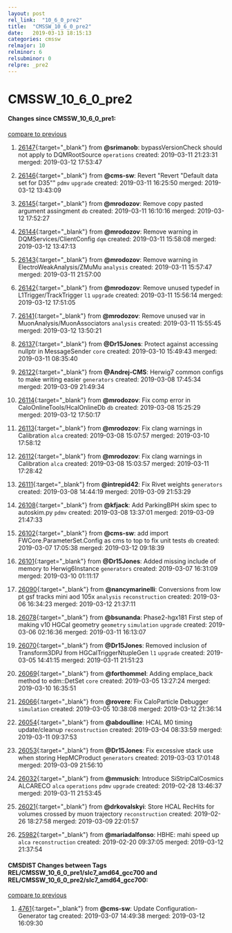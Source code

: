 ```yaml
---
layout: post
rel_link:  "10_6_0_pre2"
title:  "CMSSW_10_6_0_pre2"
date:   2019-03-13 18:15:13
categories: cmssw
relmajor: 10
relminor: 6
relsubminor: 0
relpre: _pre2
---
```


# CMSSW_10_6_0_pre2
#### Changes since CMSSW_10_6_0_pre1:
[compare to previous](https://github.com/cms-sw/cmssw/compare/CMSSW_10_6_0_pre1...CMSSW_10_6_0_pre2)



1. [26147](http://github.com/cms-sw/cmssw/pull/26147){:target="_blank"}  from **@srimanob**: bypassVersionCheck should not apply to DQMRootSource `operations`  created: 2019-03-11 21:23:31 merged: 2019-03-12 17:53:47



2. [26146](http://github.com/cms-sw/cmssw/pull/26146){:target="_blank"}  from **@cms-sw**: Revert "Revert "Default data set for D35"" `pdmv`  `upgrade`  created: 2019-03-11 16:25:50 merged: 2019-03-12 13:43:09



3. [26145](http://github.com/cms-sw/cmssw/pull/26145){:target="_blank"}  from **@mrodozov**: Remove copy pasted argument assingment `db`  created: 2019-03-11 16:10:16 merged: 2019-03-12 17:52:27



4. [26144](http://github.com/cms-sw/cmssw/pull/26144){:target="_blank"}  from **@mrodozov**: Remove warning in DQMServices/ClientConfig `dqm`  created: 2019-03-11 15:58:08 merged: 2019-03-12 13:47:13



5. [26143](http://github.com/cms-sw/cmssw/pull/26143){:target="_blank"}  from **@mrodozov**: Remove warning in ElectroWeakAnalysis/ZMuMu `analysis`  created: 2019-03-11 15:57:47 merged: 2019-03-11 21:57:00



6. [26142](http://github.com/cms-sw/cmssw/pull/26142){:target="_blank"}  from **@mrodozov**: Remove unused typedef in L1Trigger/TrackTrigger `l1`  `upgrade`  created: 2019-03-11 15:56:14 merged: 2019-03-12 17:51:05



7. [26141](http://github.com/cms-sw/cmssw/pull/26141){:target="_blank"}  from **@mrodozov**: Remove unused var in MuonAnalysis/MuonAssociators `analysis`  created: 2019-03-11 15:55:45 merged: 2019-03-12 13:50:21



8. [26137](http://github.com/cms-sw/cmssw/pull/26137){:target="_blank"}  from **@Dr15Jones**: Protect against accessing nullptr in MessageSender `core`  created: 2019-03-10 15:49:43 merged: 2019-03-11 08:35:40



9. [26122](http://github.com/cms-sw/cmssw/pull/26122){:target="_blank"}  from **@Andrej-CMS**: Herwig7 common configs to make writing easier `generators`  created: 2019-03-08 17:45:34 merged: 2019-03-09 21:49:34



10. [26114](http://github.com/cms-sw/cmssw/pull/26114){:target="_blank"}  from **@mrodozov**: Fix comp error in CaloOnlineTools/HcalOnlineDb `db`  created: 2019-03-08 15:25:29 merged: 2019-03-12 17:50:17



11. [26113](http://github.com/cms-sw/cmssw/pull/26113){:target="_blank"}  from **@mrodozov**: Fix clang warnings in Calibration `alca`  created: 2019-03-08 15:07:57 merged: 2019-03-10 17:58:12



12. [26112](http://github.com/cms-sw/cmssw/pull/26112){:target="_blank"}  from **@mrodozov**: Fix clang warnings in Calibration `alca`  created: 2019-03-08 15:03:57 merged: 2019-03-11 17:28:42



13. [26111](http://github.com/cms-sw/cmssw/pull/26111){:target="_blank"}  from **@intrepid42**: Fix Rivet weights `generators`  created: 2019-03-08 14:44:19 merged: 2019-03-09 21:53:29



14. [26108](http://github.com/cms-sw/cmssw/pull/26108){:target="_blank"}  from **@kfjack**: Add ParkingBPH skim spec to autoskim.py `pdmv`  created: 2019-03-08 13:37:01 merged: 2019-03-09 21:47:33



15. [26102](http://github.com/cms-sw/cmssw/pull/26102){:target="_blank"}  from **@cms-sw**: add import FWCore.ParameterSet.Config as cms to top to fix unit tests `db`  created: 2019-03-07 17:05:38 merged: 2019-03-12 09:18:39



16. [26101](http://github.com/cms-sw/cmssw/pull/26101){:target="_blank"}  from **@Dr15Jones**: Added missing include of memory to Herwig6Instance `generators`  created: 2019-03-07 16:31:09 merged: 2019-03-10 01:11:17



17. [26090](http://github.com/cms-sw/cmssw/pull/26090){:target="_blank"}  from **@nancymarinelli**: Conversions from low pt gsf tracks mini aod 105x `analysis`  `reconstruction`  created: 2019-03-06 16:34:23 merged: 2019-03-12 21:37:11



18. [26078](http://github.com/cms-sw/cmssw/pull/26078){:target="_blank"}  from **@bsunanda**: Phase2-hgx181 First step of making v10 HGCal geometry `geometry`  `simulation`  `upgrade`  created: 2019-03-06 02:16:36 merged: 2019-03-11 16:13:07



19. [26070](http://github.com/cms-sw/cmssw/pull/26070){:target="_blank"}  from **@Dr15Jones**: Removed inclusion of Transform3DPJ from HGCalTriggerNtupleGen `l1`  `upgrade`  created: 2019-03-05 14:41:15 merged: 2019-03-11 21:51:23



20. [26069](http://github.com/cms-sw/cmssw/pull/26069){:target="_blank"}  from **@forthommel**: Adding emplace_back method to edm::DetSet `core`  created: 2019-03-05 13:27:24 merged: 2019-03-10 16:35:51



21. [26066](http://github.com/cms-sw/cmssw/pull/26066){:target="_blank"}  from **@rovere**: Fix CaloParticle Debugger `simulation`  created: 2019-03-05 10:38:08 merged: 2019-03-12 21:36:14



22. [26054](http://github.com/cms-sw/cmssw/pull/26054){:target="_blank"}  from **@abdoulline**: HCAL M0 timing update/cleanup `reconstruction`  created: 2019-03-04 08:33:59 merged: 2019-03-11 09:37:53



23. [26053](http://github.com/cms-sw/cmssw/pull/26053){:target="_blank"}  from **@Dr15Jones**: Fix excessive stack use when storing HepMCProduct `generators`  created: 2019-03-03 17:01:48 merged: 2019-03-09 21:56:10



24. [26032](http://github.com/cms-sw/cmssw/pull/26032){:target="_blank"}  from **@mmusich**: Introduce SiStripCalCosmics ALCARECO `alca`  `operations`  `pdmv`  `upgrade`  created: 2019-02-28 13:46:37 merged: 2019-03-11 21:53:45



25. [26021](http://github.com/cms-sw/cmssw/pull/26021){:target="_blank"}  from **@drkovalskyi**: Store HCAL RecHits for volumes crossed by muon trajectory `reconstruction`  created: 2019-02-26 18:27:58 merged: 2019-03-09 22:01:57



26. [25982](http://github.com/cms-sw/cmssw/pull/25982){:target="_blank"}  from **@mariadalfonso**: HBHE: mahi speed up `alca`  `reconstruction`  created: 2019-02-20 09:37:05 merged: 2019-03-12 21:37:54



#### CMSDIST Changes between Tags REL/CMSSW_10_6_0_pre1/slc7_amd64_gcc700 and REL/CMSSW_10_6_0_pre2/slc7_amd64_gcc700:
[compare to previous](https://github.com/cms-sw/cmsdist/compare/REL/CMSSW_10_6_0_pre1/slc7_amd64_gcc700...REL/CMSSW_10_6_0_pre2/slc7_amd64_gcc700)



1. [4761](http://github.com/cms-sw/cmsdist/pull/4761){:target="_blank"}  from **@cms-sw**: Update Configuration-Generator tag created: 2019-03-07 14:49:38 merged: 2019-03-12 16:09:30
